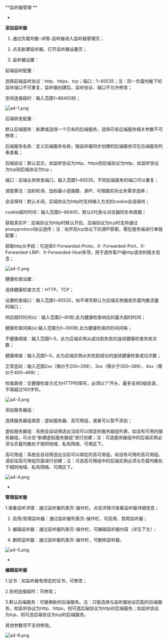 **监听器管理
**

* 
**添加监听器**

1. 通过负载均衡-详情-监听器进入监听器管理页；

2. 点击新建监听器，打开监听器设置页；

3. 监听器设置：

前端监听配置：

选择前端监听协议：http、https、tcp；端口：1~65535；注：同一负载均衡下的监听端口不可重复，监听器创建后，监听协议、端口不允许修改；

空闲连接超时：输入范围1~86400秒；

![a4-1.png](https://img1.jcloudcs.com/cms/726a0951-5b12-407c-a607-b782d16d612920180629021741.png)

后端转发配置：

默认后端服务：新建或选择一个已有的后端服务，选择已有后端服务相关参数不可修改；

后端服务名称：定义后端服务名称，随监听器同步创建的后端服务可在后端服务列表查看；

后端协议：默认显示，如监听协议为http、https则后端协议为http，如监听协议为tcp则后端协议为tcp；

端口：后端业务转发端口，输入范围1~65535，不同后端服务的端口可以重复；

调度算法：加权轮询、加权最小连接数、源IP，可根据实际业务需求选择；

会话保持：默认关闭，后端协议为http时支持植入方式的cookie会话保持；

cookie超时时间：输入范围0~86400，默认0代表与浏览器同生命周期；

获取真实IP：后端协议为http时默认开启，后端协议为tcp时支持通过proxyprotocol协议透传；注：如开启tcp协议下的源IP获取，需在服务端进行单独配置；

获取http头字段：可选择X-Forwarded-Proto、X- Forwarded-Port、X-Forwarded-LBIP、X-Forwarded-Host多项，用于透传客户端http请求的相关信息；

![a4-2.png](https://img1.jcloudcs.com/cms/f66780fa-2a80-4c3e-b854-724f4f9cdcb220180629022008.png)

健康检查设置：

选择健康检查方式：HTTP、TCP；

设置检查端口：输入范围1~65535，如不填写默认为后端实例接收负载均衡流量的端口；

响应超时时间(s)：输入范围2~60秒,此为健康检查响应的最大超时时间；

健康检查间隔(s):输入范围为5~300秒,此为健康检查的时间间隔；

不健康阈值：输入范围1~5，此为后端实例从成功到失败的连续健康检查失败次数；

健康阈值：输入范围1~5，此为后端实例从失败到成功的连续健康检查成功次数；

正常态码：输入范围2xx（等价于200~299）、3xx（等价于300~399）、4xx（等价于400~499）；

检查路径：仅健康检查方式为HTTP时填写，必须以“/”开头、最多支持5级目录，不得超过100字符。

![a4-3.png](https://img1.jcloudcs.com/cms/58c12630-8b98-4699-913e-2c2fb590abef20180629021821.png)

添加服务器组：

选择服务器组类型：虚拟服务器、高可用组，或者可以暂不添加；

虚拟服务器组：系统会自动筛选出当前可以绑定的服务器组列表，如没有可用的服务器组，可点击“新建虚拟服务器组”进行创建；注：可选服务器组中的后端实例必须与负载均衡处于相同地域、私有网络、可用区下。

高可用组：系统会自动筛选出当前可以绑定的高可用组，如没有可用的高可用组，请前往高可用组页面进行创建；注：可选高可用组中的后端实例必须与负载均衡处于相同地域、私有网络、可用区下。

![a4-4.png](https://img1.jcloudcs.com/cms/8abc2054-852a-485d-ab94-73a28e61faa120180629021837.png)

* 
**管理监听器**

1.查看监听详情：通过监听器列表页-操作栏，点击详情可查看监听器详细信息；

2. 启用/禁用监听器：通过监听器列表页-操作栏，可启用、禁用监听器；

3. 编辑监听器：通过监听器列表页-操作栏，可编辑监听器内容（详见下文）；

4. 删除监听器：通过监听器列表页-操作栏，可删除监听器。

![a4-5.png](https://img1.jcloudcs.com/cms/bd764970-3275-428c-b71f-82040e59f00a20180629021854.png)

* 
**编辑监听器**

1.证书：如监听器有绑定的证书，可修改；

2.空闲连接超时：可修改；

3.默认后端服务：可替换新的后端服务。注：只能选择与监听器协议匹配的后端服务，如监听协议为http、https，则可选后端协议为http的后端服务；如监听协议为tcp，则可选后端协议为tcp的后端服务。

其他参数项不支持修改。

![a4-6.png](https://img1.jcloudcs.com/cms/119b0088-cf19-439d-88f1-b4ae86251eef20180629021911.png)